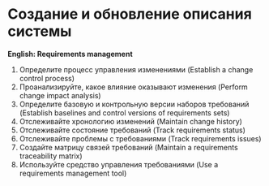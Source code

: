 # Создание и обновление описания системы
**English: Requirements management**

1. Определите процесс управления изменениями (Establish a change control
process)
1. Проанализируйте, какое влияние оказывают изменения (Perform change impact
analysis)
1. Определите базовую и контрольную версии наборов требований (Establish baselines and control versions of requirements sets)
1. Отслеживайте хронологию изменений (Maintain change history)
1. Отслеживайте состояние требований (Track requirements status)
1. Отслеживайте проблемы с требованиями (Track requirements issues)
1. Создайте матрицу связей требований (Maintain a requirements
traceability matrix)
1. Используйте средство управления требованиями (Use a requirements
management tool)
